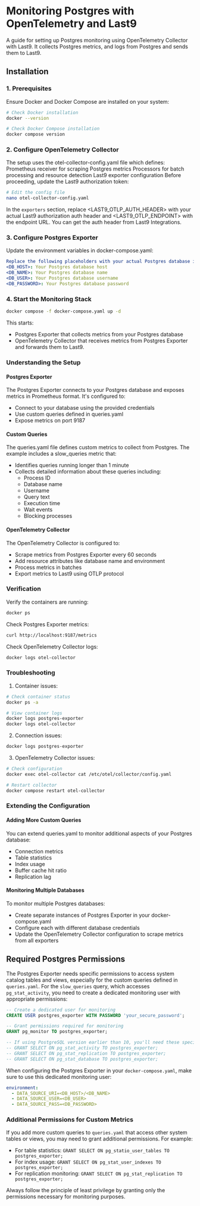 # Monitoring Postgres with OpenTelemetry and Last9

A guide for setting up Postgres monitoring using OpenTelemetry Collector with Last9. It collects Postgres metrics, and logs from Postgres and sends them to Last9.

## Installation

### 1. Prerequisites

Ensure Docker and Docker Compose are installed on your system:

```bash
# Check Docker installation
docker --version

# Check Docker Compose installation
docker compose version
```

### 2. Configure OpenTelemetry Collector

The setup uses the otel-collector-config.yaml file which defines:
Prometheus receiver for scraping Postgres metrics
Processors for batch processing and resource detection
Last9 exporter configuration
Before proceeding, update the Last9 authorization token:

```bash
# Edit the config file
nano otel-collector-config.yaml
```

In the `exporters` section, replace <LAST9_OTLP_AUTH_HEADER> with your actual Last9 authorization auth header and <LAST9_OTLP_ENDPOINT> with the endpoint URL. You can get the auth header from Last9 Integrations.

### 3. Configure Postgres Exporter

Update the environment variables in docker-compose.yaml:

```yaml
Replace the following placeholders with your actual Postgres database information:
<DB_HOST>: Your Postgres database host
<DB_NAME>: Your Postgres database name
<DB_USER>: Your Postgres database username
<DB_PASSWORD>: Your Postgres database password
```

### 4. Start the Monitoring Stack

```bash
docker compose -f docker-compose.yaml up -d
```

This starts:
- Postgres Exporter that collects metrics from your Postgres database
- OpenTelemetry Collector that receives metrics from Postgres Exporter and forwards them to Last9.

### Understanding the Setup

#### Postgres Exporter

The Postgres Exporter connects to your Postgres database and exposes metrics in Prometheus format. It's configured to:
- Connect to your database using the provided credentials
- Use custom queries defined in queries.yaml
- Expose metrics on port 9187

#### Custom Queries

The queries.yaml file defines custom metrics to collect from Postgres. The example includes a slow_queries metric that:
- Identifies queries running longer than 1 minute
- Collects detailed information about these queries including:
  - Process ID
  - Database name
  - Username
  - Query text
  - Execution time
  - Wait events
  - Blocking processes

#### OpenTelemetry Collector

The OpenTelemetry Collector is configured to:
- Scrape metrics from Postgres Exporter every 60 seconds
- Add resource attributes like database name and environment
- Process metrics in batches
- Export metrics to Last9 using OTLP protocol

### Verification

Verify the containers are running:

```bash
docker ps
```

Check Postgres Exporter metrics:

```bash
curl http://localhost:9187/metrics
```

Check OpenTelemetry Collector logs:

```bash
docker logs otel-collector
```

### Troubleshooting

1. Container issues:

```bash
# Check container status
docker ps -a

# View container logs
docker logs postgres-exporter
docker logs otel-collector
```

2. Connection issues:

```bash
docker logs postgres-exporter
```
3. OpenTelemetry Collector issues:

```bash
# Check configuration
docker exec otel-collector cat /etc/otel/collector/config.yaml

# Restart collector
docker compose restart otel-collector
```

### Extending the Configuration

#### Adding More Custom Queries

You can extend queries.yaml to monitor additional aspects of your Postgres database:
- Connection metrics
- Table statistics
- Index usage
- Buffer cache hit ratio
- Replication lag

#### Monitoring Multiple Databases

To monitor multiple Postgres databases:
- Create separate instances of Postgres Exporter in your docker-compose.yaml
- Configure each with different database credentials
- Update the OpenTelemetry Collector configuration to scrape metrics from all exporters

## Required Postgres Permissions

The Postgres Exporter needs specific permissions to access system catalog tables and views, especially for the custom queries defined in `queries.yaml`. For the `slow_queries` query, which accesses `pg_stat_activity`, you need to create a dedicated monitoring user with appropriate permissions:

```sql
-- Create a dedicated user for monitoring
CREATE USER postgres_exporter WITH PASSWORD 'your_secure_password';

-- Grant permissions required for monitoring
GRANT pg_monitor TO postgres_exporter;

-- If using PostgreSQL version earlier than 10, you'll need these specific grants instead:
-- GRANT SELECT ON pg_stat_activity TO postgres_exporter;
-- GRANT SELECT ON pg_stat_replication TO postgres_exporter;
-- GRANT SELECT ON pg_stat_database TO postgres_exporter;
```

When configuring the Postgres Exporter in your `docker-compose.yaml`, make sure to use this dedicated monitoring user:

```yaml
environment:
  - DATA_SOURCE_URI=<DB_HOST>/<DB_NAME>
  - DATA_SOURCE_USER=<DB_USER>
  - DATA_SOURCE_PASS=<DB_PASSWORD>
```

### Additional Permissions for Custom Metrics

If you add more custom queries to `queries.yaml` that access other system tables or views, you may need to grant additional permissions. For example:

- For table statistics: `GRANT SELECT ON pg_statio_user_tables TO postgres_exporter;`
- For index usage: `GRANT SELECT ON pg_stat_user_indexes TO postgres_exporter;`
- For replication monitoring: `GRANT SELECT ON pg_stat_replication TO postgres_exporter;`

Always follow the principle of least privilege by granting only the permissions necessary for monitoring purposes.
